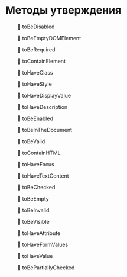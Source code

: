 # Методы утверждения

&emsp;&emsp; 🔹 toBeDisabled

&emsp;&emsp; 🔹 toBeEmptyDOMElement

&emsp;&emsp; 🔹 toBeRequired

&emsp;&emsp; 🔹 toContainElement

&emsp;&emsp; 🔹 toHaveClass

&emsp;&emsp; 🔹 toHaveStyle  

&emsp;&emsp; 🔹 toHaveDisplayValue

&emsp;&emsp; 🔹 toHaveDescription

&emsp;&emsp; 🔹 toBeEnabled

&emsp;&emsp; 🔹 toBeInTheDocument

&emsp;&emsp; 🔹 toBeValid

&emsp;&emsp; 🔹 toContainHTML

&emsp;&emsp; 🔹 toHaveFocus

&emsp;&emsp; 🔹 toHaveTextContent

&emsp;&emsp; 🔹 toBeChecked

&emsp;&emsp; 🔹 toBeEmpty

&emsp;&emsp; 🔹 toBeInvalid

&emsp;&emsp; 🔹 toBeVisible

&emsp;&emsp; 🔹 toHaveAttribute

&emsp;&emsp; 🔹 toHaveFormValues

&emsp;&emsp; 🔹 toHaveValue

&emsp;&emsp; 🔹 toBePartiallyChecked
